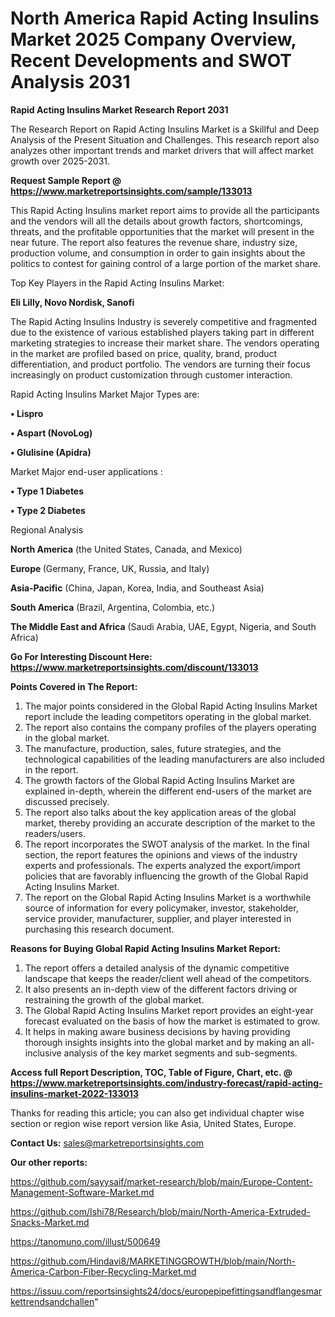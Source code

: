 # North America Rapid Acting Insulins Market 2025 Company Overview, Recent Developments and SWOT Analysis 2031

<strong>Rapid Acting Insulins Market Research Report 2031</strong>

The Research Report on Rapid Acting Insulins Market is a Skillful and Deep Analysis of the Present Situation and Challenges. This research report also analyzes other important trends and market drivers that will affect market growth over 2025-2031.

<strong>Request Sample Report @ <a href=https://www.marketreportsinsights.com/sample/133013>https://www.marketreportsinsights.com/sample/133013</a></strong>

This Rapid Acting Insulins market report aims to provide all the participants and the vendors will all the details about growth factors, shortcomings, threats, and the profitable opportunities that the market will present in the near future. The report also features the revenue share, industry size, production volume, and consumption in order to gain insights about the politics to contest for gaining control of a large portion of the market share.

Top Key Players in the Rapid Acting Insulins Market:

<strong>Eli Lilly, Novo Nordisk, Sanofi</strong>

The Rapid Acting Insulins Industry is severely competitive and fragmented due to the existence of various established players taking part in different marketing strategies to increase their market share. The vendors operating in the market are profiled based on price, quality, brand, product differentiation, and product portfolio. The vendors are turning their focus increasingly on product customization through customer interaction.

Rapid Acting Insulins Market Major Types are:

<strong>• Lispro

• Aspart (NovoLog)

• Glulisine (Apidra)</strong>

Market Major end-user applications :

<strong>• Type 1 Diabetes

• Type 2 Diabetes</strong>

Regional Analysis

</u><strong><b>North America</b></strong> (the United States, Canada, and Mexico)

<strong><b>Europe </b></strong>(Germany, France, UK, Russia, and Italy)

<strong><b>Asia-Pacific</b></strong> (China, Japan, Korea, India, and Southeast Asia)

<strong><b>South America</b></strong> (Brazil, Argentina, Colombia, etc.)

<strong><b>The Middle East and Africa</b></strong> (Saudi Arabia, UAE, Egypt, Nigeria, and South Africa)

<strong>Go For Interesting Discount Here: <a href=https://www.marketreportsinsights.com/discount/133013>https://www.marketreportsinsights.com/discount/133013</a></strong>

<strong>Points Covered in The Report:</strong>
<ol>
  <li>The major points considered in the Global Rapid Acting Insulins Market report include the leading competitors operating in the global market.</li>
  <li>The report also contains the company profiles of the players operating in the global market.</li>
  <li>The manufacture, production, sales, future strategies, and the technological capabilities of the leading manufacturers are also included in the report.</li>
  <li>The growth factors of the Global Rapid Acting Insulins Market are explained in-depth, wherein the different end-users of the market are discussed precisely.</li>
  <li>The report also talks about the key application areas of the global market, thereby providing an accurate description of the market to the readers/users.</li>
  <li>The report incorporates the SWOT analysis of the market. In the final section, the report features the opinions and views of the industry experts and professionals. The experts analyzed the export/import policies that are favorably influencing the growth of the Global Rapid Acting Insulins Market.</li>
  <li>The report on the Global Rapid Acting Insulins Market is a worthwhile source of information for every policymaker, investor, stakeholder, service provider, manufacturer, supplier, and player interested in purchasing this research document.</li>
</ol>
<strong>Reasons for Buying Global Rapid Acting Insulins Market Report:</strong>

<ol>
  <li>The report offers a detailed analysis of the dynamic competitive landscape that keeps the reader/client well ahead of the competitors.</li>
  <li>It also presents an in-depth view of the different factors driving or restraining the growth of the global market.</li>
  <li>The Global Rapid Acting Insulins Market report provides an eight-year forecast evaluated on the basis of how the market is estimated to grow.</li>
  <li>It helps in making aware business decisions by having providing thorough insights insights into the global market and by making an all-inclusive analysis of the key market segments and sub-segments.</li>
</ol>
<strong>Access full Report Description, TOC, Table of Figure, Chart, etc. @ <a href=https://www.marketreportsinsights.com/industry-forecast/rapid-acting-insulins-market-2022-133013>https://www.marketreportsinsights.com/industry-forecast/rapid-acting-insulins-market-2022-133013</a></strong>


Thanks for reading this article; you can also get individual chapter wise section or region wise report version like Asia, United States, Europe.

<strong>Contact Us:</strong>
sales@marketreportsinsights.com

<strong>Our other reports:</strong>

<a href=https://github.com/sayysaif/market-research/blob/main/Europe-Content-Management-Software-Market.md>https://github.com/sayysaif/market-research/blob/main/Europe-Content-Management-Software-Market.md</a>

<a href=https://github.com/Ishi78/Research/blob/main/North-America-Extruded-Snacks-Market.md>https://github.com/Ishi78/Research/blob/main/North-America-Extruded-Snacks-Market.md</a>

<a href=https://tanomuno.com/illust/500649>https://tanomuno.com/illust/500649</a>

<a href=https://github.com/Hindavi8/MARKETINGGROWTH/blob/main/North-America-Carbon-Fiber-Recycling-Market.md>https://github.com/Hindavi8/MARKETINGGROWTH/blob/main/North-America-Carbon-Fiber-Recycling-Market.md</a>

<a href=https://issuu.com/reportsinsights24/docs/europepipefittingsandflangesmarkettrendsandchallen>https://issuu.com/reportsinsights24/docs/europepipefittingsandflangesmarkettrendsandchallen</a>"

